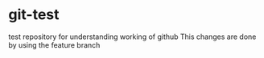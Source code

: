 # git-test
test repository for understanding working of github
This changes are done by using the feature branch
